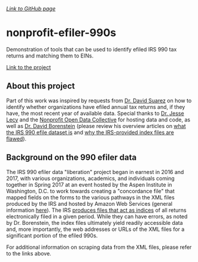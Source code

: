 *[Link to GitHub page](https://github.com/fjsantam/nonprofit-efiler-990s)*

# nonprofit-efiler-990s
Demonstration of tools that can be used to identify efiled IRS 990 tax returns and matching them to EINs.

[Link to the project](https://fjsantam.github.io/nonprofit-efiler-990s/Identifying-EINs-with-efiler-data-210310.html)

## About this project

Part of this work was inspired by requests from [Dr. David Suarez](https://evans.uw.edu/profile/david-suarez/) on how to identify whether organizations have efiled annual tax returns and, if they have, the most recent year of available data. Special thanks to [Dr. Jesse Lecy](http://www.lecy.info/) and the [Nonprofit Open Data Collective](https://nonprofit-open-data-collective.github.io/) for hosting data and code, as well as [Dr. David Borenstein](https://www.open990.org/contact/) (please review his overview articles on [what the IRS 990 efile dataset is](https://medium.com/@borenstein/the-irs-990-e-file-dataset-getting-to-the-chocolatey-center-of-data-deliciousness-90f66097a600) and [why the IRS-provided index files are flawed](https://appliednonprofitresearch.com/posts/2020/06/skip-the-irs-990-efile-indices/)).

## Background on the 990 efiler data

The IRS 990 efiler data "liberation" project began in earnest in 2016 and 2017, with various organizations, academics, and individuals coming together in Spring 2017 at an event hosted by the Aspen Institute in Washington, D.C. to work towards creating a "concordance file" that mapped fields on the forms to the various pathways in the XML files produced by the IRS and hosted by Amazon Web Services (general information [here](https://registry.opendata.aws/irs990/)). The IRS [produces files that act as indices](https://docs.opendata.aws/irs-990/readme.html) of all returns electronically filed in a given period. While they can have errors, as noted by Dr. Borenstein, the index files ultimately yield readily accessible data and, more importantly, the web addresses or URLs of the XML files for a significant portion of the efiled 990s.

For additional information on scraping data from the XML files, please refer to the links above.
